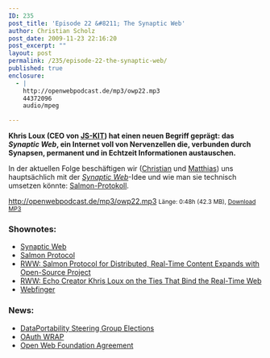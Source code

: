 ```yaml
---
ID: 235
post_title: 'Episode 22 &#8211; The Synaptic Web'
author: Christian Scholz
post_date: 2009-11-23 22:16:20
post_excerpt: ""
layout: post
permalink: /235/episode-22-the-synaptic-web/
published: true
enclosure:
  - |
    http://openwebpodcast.de/mp3/owp22.mp3
    44372096
    audio/mpeg

---
```

<strong>Khris Loux (CEO von <a href="http://www.js-kit.com">JS-KIT</a>) hat einen neuen Begriff geprägt: das <em>Synaptic Web</em>, ein Internet voll von Nervenzellen die, verbunden durch Synapsen, permanent und in Echtzeit Informationen austauschen.</strong>

In der aktuellen Folge beschäftigen wir (<a href="http://mrtopf.de">Christian</a> und <a href="http://notizblog.org/">Matthias</a>) uns hauptsächlich mit der <em><a href="http://www.synapticweb.org">Synaptic Web</a></em>-Idee und wie man sie technisch umsetzen könnte: <a href="http://www.salmon-protocol.org/">Salmon-Protokoll</a>.

http://openwebpodcast.de/mp3/owp22.mp3
<small>Länge: 0:48h (42.3 MB), <a href="http://openwebpodcast.de/mp3/owp22.mp3">Download MP3</a></small>

<h3>Shownotes:</h3>
<ul>
<li><a href="http://synapticweb.org/">Synaptic Web</a></li>
<li><a href="http://www.salmon-protocol.org/">Salmon Protocol</a></li>
<li><a href="http://www.readwriteweb.com/archives/salmon_protocol_for_distributed_aggregated_content.php">RWW: Salmon Protocol for Distributed, Real-Time Content Expands with Open-Source Project</a></li>
<li><a href="http://www.readwriteweb.com/archives/echo_creator_khris_loux_on_the_ties_that_bind_the.php">RWW: Echo Creator Khris Loux on the Ties That Bind the Real-Time Web</a></li>
<li><a href="http://code.google.com/p/webfinger/">Webfinger</a></li>
</ul>

<h3>News:</h3>
<ul>
<li><a href="http://blog.dataportability.org/2009/11/18/data-portability-membership-registration-and-board-elections/">DataPortability Steering Group Elections</a></li>
<li><a href="http://groups.google.com/group/oauth-wrap-wg">OAuth WRAP</a></li>
<li><a href="http://openwebfoundation.org/legal/">Open Web Foundation Agreement</a></li>
</ul>
